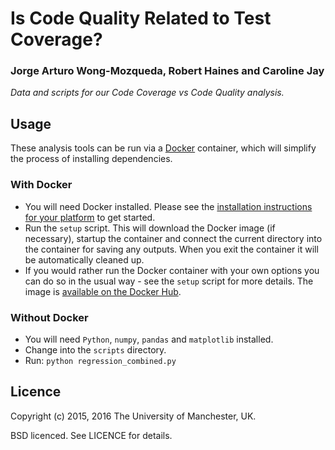 # Is Code Quality Related to Test Coverage?

### Jorge Arturo Wong-Mozqueda, Robert Haines and Caroline Jay

*Data and scripts for our Code Coverage vs Code Quality analysis.*

## Usage

These analysis tools can be run via a [Docker][docker] container, which will simplify the process of installing dependencies.

### With Docker

* You will need Docker installed. Please see the [installation instructions for your platform][dockerdocs] to get started.
* Run the `setup` script. This will download the Docker image (if necessary), startup the container and connect the current directory into the container for saving any outputs. When you exit the container it will be automatically cleaned up.
* If you would rather run the Docker container with your own options you can do so in the usual way - see the `setup` script for more details. The image is [available on the Docker Hub][dockerhub].

### Without Docker

* You will need `Python`, `numpy`, `pandas` and `matplotlib` installed.
* Change into the `scripts` directory.
* Run: `python regression_combined.py`

## Licence

Copyright (c) 2015, 2016 The University of Manchester, UK.

BSD licenced. See LICENCE for details.

[docker]: https://www.docker.com/
[dockerdocs]: https://docs.docker.com/
[dockerhub]: https://hub.docker.com/r/hainesr/quality/
